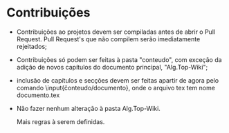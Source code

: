 # Contribuições

 - Contribuições ao projetos devem ser compiladas antes de abrir o Pull Request. Pull Request's que não compilem serão imediatamente rejeitados;
 - Contribuições só podem ser feitas à pasta "conteudo", com exceção da adição de novos capítulos do documento principal, "Alg.Top-Wiki";
 - inclusão de capítulos e secções devem ser feitas apartir de agora pelo comando \input{ĉonteudo/documento}, onde o arquivo tex tem nome documento.tex
 - Não fazer nenhum alteração à pasta Alg.Top-Wiki.

   Mais regras à serem definidas.
